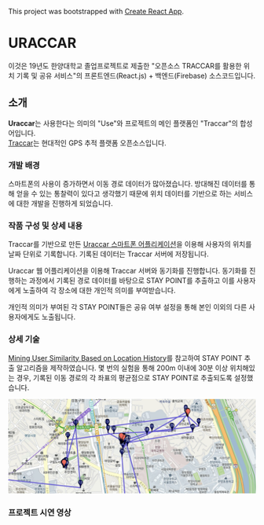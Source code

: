 This project was bootstrapped with [Create React App](https://github.com/facebook/create-react-app).

# URACCAR

이것은 19년도 한양대학교 졸업프로젝트로 제출한 "오픈소스 TRACCAR를 활용한 위치 기록 및 공유 서비스"의 프론트엔드(React.js) + 백엔드(Firebase) 소스코드입니다.

## 소개

**Uraccar**는 사용한다는 의미의 "Use"와 프로젝트의 메인 플랫폼인 "Traccar"의 합성어입니다.<br>
[Traccar](https://www.traccar.org/)는 현대적인 GPS 추적 플랫폼 오픈소스입니다.

### 개발 배경

스마트폰의 사용이 증가하면서 이동 경로 데이터가 많아졌습니다. 방대해진 데이터를 통해 얻을 수 있는 통찰력이 있다고 생각했기 때문에 위치 데이터를 기반으로 하는 서비스에 대한 개발을 진행하게 되었습니다.

### 작품 구성 및 상세 내용

Traccar를 기반으로 만든 [Uraccar 스마트폰 어플리케이션](https://github.com/dormkim/Zolp)을 이용해 사용자의 위치를 날짜 단위로 기록합니다. 기록된 데이터는 Traccar 서버에 저장됩니다.

Uraccar 웹 어플리케이션을 이용해 Traccar 서버와 동기화를 진행합니다. 동기화를 진행하는 과정에서 기록된 경로 데이터를 바탕으로 STAY POINT를 추출하고 이를 사용자에게 노출하여 각 장소에 대한 개인적 의미를 부여받습니다.

개인적 의미가 부여된 각 STAY POINT들은 공유 여부 설정을 통해 본인 이외의 다른 사용자에게도 노출됩니다.

### 상세 기술

[Mining User Similarity Based on Location History](https://dl.acm.org/doi/pdf/10.1145/1463434.1463477)를 참고하여 STAY POINT 추출 알고리즘을 제작하였습니다. 몇 번의 실험을 통해 200m 이내에 30분 이상 위치해있는 경우, 기록된 이동 경로의 각 좌표의 평균점으로 STAY POINT로 추출되도록 설정했습니다.

![결과 화면](https://github.com/psch300/uraccar/blob/master/public/result1.png)

### 프로젝트 시연 영상

